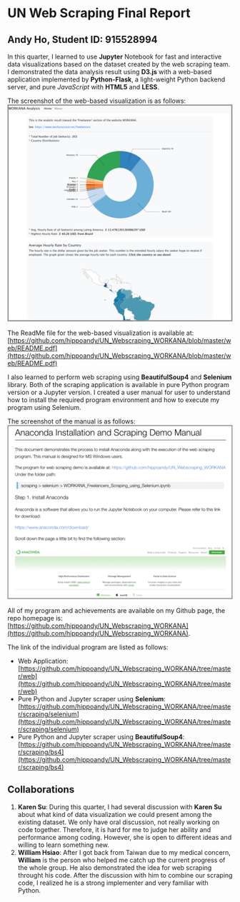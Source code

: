 
# UN Web Scraping Final Report
## Andy Ho, Student ID: 915528994

In this quarter, I learned to use **Jupyter** Notebook for fast and interactive data visualizations based on the dataset created by the web scraping team. I demonstrated the data analysis result using **D3.js** with a web-based application implemented by **Python-Flask**, a light-weight Python backend server, and pure *JavaScript* with **HTML5** and **LESS**.

The screenshot of the web-based visualization is as follows:
![Screenshot of the web-based visualization](./images/screenshot-webapp.png)

The ReadMe file for the web-based visualization is available at:
[https://github.com/hippoandy/UN_Webscraping_WORKANA/blob/master/web/README.pdf](https://github.com/hippoandy/UN_Webscraping_WORKANA/blob/master/web/README.pdf)

I also learned to perform web scraping using **BeautifulSoup4** and **Selenium** library. Both of the scraping application is available in pure Python program version or a Jupyter version. I created a user manual for user to understand how to install the required program environment and how to execute my program using Selenium.

The screenshot of the manual is as follows:
![Screenshot of the manual](./images/screenshot-manual.png)

All of my program and achievements are available on my Github page, the repo homepage is: [https://github.com/hippoandy/UN_Webscraping_WORKANA](https://github.com/hippoandy/UN_Webscraping_WORKANA).

The link of the individual program are listed as follows:
* Web Application: [https://github.com/hippoandy/UN_Webscraping_WORKANA/tree/master/web](https://github.com/hippoandy/UN_Webscraping_WORKANA/tree/master/web)
* Pure Python and Jupyter scraper using **Selenium**: [https://github.com/hippoandy/UN_Webscraping_WORKANA/tree/master/scraping/selenium](https://github.com/hippoandy/UN_Webscraping_WORKANA/tree/master/scraping/selenium)
* Pure Python and Jupyter scraper using **BeautifulSoup4**: [https://github.com/hippoandy/UN_Webscraping_WORKANA/tree/master/scraping/bs4](https://github.com/hippoandy/UN_Webscraping_WORKANA/tree/master/scraping/bs4)

## Collaborations

1. **Karen Su**: During this quarter, I had several discussion with **Karen Su** about what kind of data visualization we could present among the existing dataset. We only have oral discussion, not really working on code together. Therefore, it is hard for me to judge her ability and performance among coding. However, she is open to different ideas and willing to learn something new.
2. **William Hsiao**: After I got back from Taiwan due to my medical concern, **William** is the person who helped me catch up the current progress of the whole group. He also demonstrated the idea for web scraping throught his code. After the discussion with him to combine our scraping code, I realized he is a strong implementer and very familiar with Python.